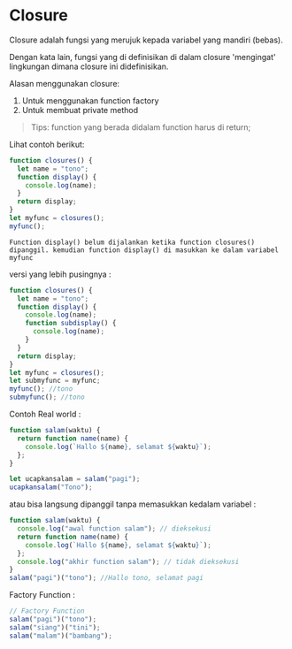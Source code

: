 # Closure

Closure adalah fungsi yang merujuk kepada variabel yang mandiri (bebas). 

Dengan kata lain, fungsi yang di definisikan di dalam closure 'mengingat' lingkungan dimana closure ini didefinisikan. 

Alasan menggunakan closure: 
1. Untuk menggunakan function factory
2. Untuk membuat private method

> Tips: function yang berada didalam function harus di return;

Lihat contoh berikut:

```js
function closures() {
  let name = "tono";
  function display() {
    console.log(name);
  }
  return display;
}
let myfunc = closures();
myfunc();
```

` Function display() belum dijalankan ketika function closures() dipanggil. kemudian function display() di masukkan ke dalam variabel myfunc `

versi yang lebih pusingnya :

```js
function closures() {
  let name = "tono";
  function display() {
    console.log(name);
    function subdisplay() {
      console.log(name);
    }
  }
  return display;
}
let myfunc = closures();
let submyfunc = myfunc;
myfunc(); //tono
submyfunc(); //tono
```

Contoh Real world :
```js
function salam(waktu) {
  return function name(name) {
    console.log(`Hallo ${name}, selamat ${waktu}`);
  };
}

let ucapkansalam = salam("pagi");
ucapkansalam("Tono");
```
atau bisa langsung dipanggil tanpa memasukkan kedalam variabel :
```js
function salam(waktu) {
  console.log("awal function salam"); // dieksekusi
  return function name(name) {
    console.log(`Hallo ${name}, selamat ${waktu}`);
  };
  console.log("akhir function salam"); // tidak dieksekusi
}
salam("pagi")("tono"); //Hallo tono, selamat pagi
```
Factory Function : 
```js
// Factory Function
salam("pagi")("tono");
salam("siang")("tini");
salam("malam")("bambang");
```
